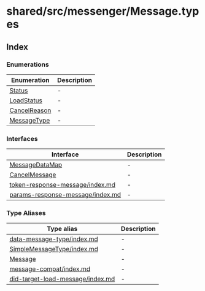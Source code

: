 # shared/src/messenger/Message.types

## Index

### Enumerations

| Enumeration | Description |
| ------ | ------ |
| [Status](enumerations/status.md) | - |
| [LoadStatus](enumerations/load-status/index.md) | - |
| [CancelReason](enumerations/cancel-reason/index.md) | - |
| [MessageType](enumerations/message-type/index.md) | - |

### Interfaces

| Interface | Description |
| ------ | ------ |
| [MessageDataMap](interfaces/message-data-map/index.md) | - |
| [CancelMessage](interfaces/cancel-message/index.md) | - |
| [token-response-message/index.md](interfaces/token-response-message/index.md.md) | - |
| [params-response-message/index.md](interfaces/params-response-message/index.md.md) | - |

### Type Aliases

| Type alias | Description |
| ------ | ------ |
| [data-message-type/index.md](type-aliases/Datamessage-type.md) | - |
| [SimpleMessageType/index.md](type-aliases/Simplemessage-type.md) | - |
| [Message](type-aliases/message/index.md) | - |
| [message-compat/index.md](type-aliases/message-compat/index.md.md) | - |
| [did-target-load-message/index.md](type-aliases/did-target-load-message/index.md.md) | - |

